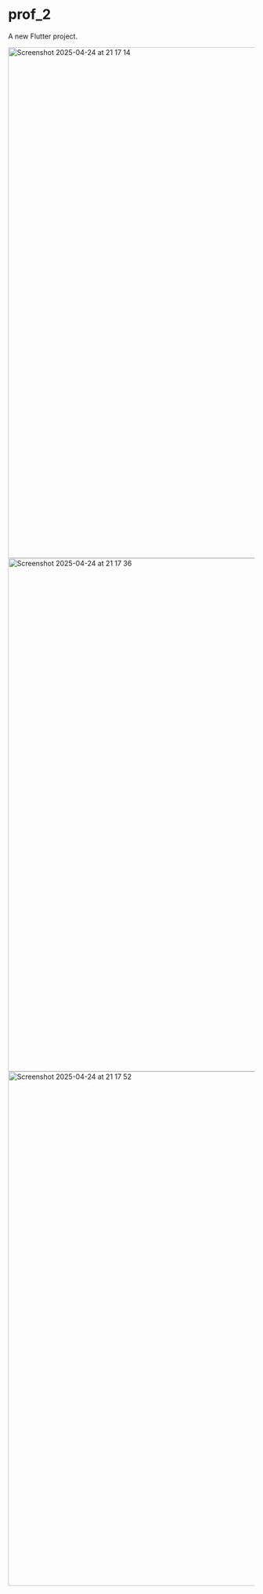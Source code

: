 # prof_2

A new Flutter project.



<img width="1041" alt="Screenshot 2025-04-24 at 21 17 14" src="https://github.com/user-attachments/assets/60a7259b-9db4-4dad-9db8-e5ff7ca68dfd" />
<img width="1046" alt="Screenshot 2025-04-24 at 21 17 36" src="https://github.com/user-attachments/assets/648f7e5c-4bc1-4dc3-b28c-d714f113dba1" />
<img width="1048" alt="Screenshot 2025-04-24 at 21 17 52" src="https://github.com/user-attachments/assets/8bf428a9-73d5-4191-b686-94073480d954" />
